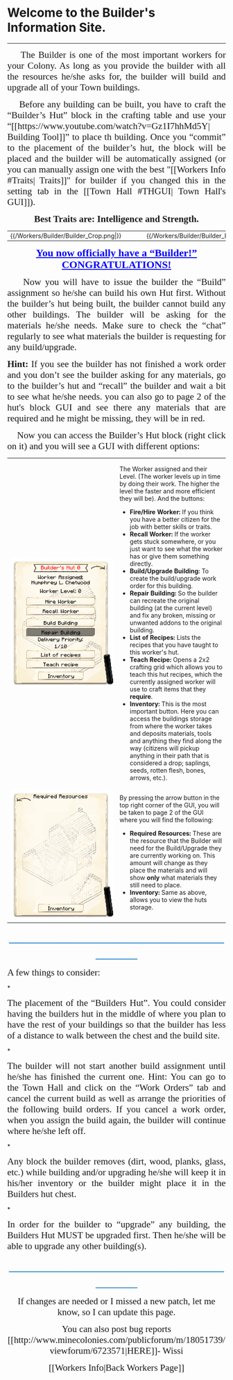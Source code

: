 # Welcome to the Builder's Information Site.
<hr>

<p style="text-align: justify;"><span style="font-size: 16pt; font-family: times new roman,times;;">&nbsp;&nbsp;&nbsp;&nbsp;The Builder is one of the most important workers for your Colony. As long as you provide the builder with all the resources he/she asks for, the builder will build and upgrade all of your Town buildings.</span></p>

<p style="text-align: justify;"><span style="font-size: 16pt; font-family: times new roman,times;">&nbsp;&nbsp;&nbsp;&nbsp;Before any building can be built, you have to craft the “Builder’s Hut” block in the crafting table and use your “[[https://www.youtube.com/watch?v=Gz1I7hhMd5Y| Building Tool]]” to place th building. Once you “commit” to the placement of the builder’s hut, the block will be placed and the builder will be automatically assigned (or you can manually assign one with the best "[[Workers Info #Traits| Traits]]" for builder if you changed this in the setting tab in the [[Town Hall #THGUI| Town Hall's GUI]]).</span></p>

<p align="center"><span style="font-family: times new roman,times;"><strong><span style="font-size: 16pt;">Best Traits are: Intelligence and Strength.</span></strong></span></p>

<center>
<table>
<tr>
<td>{{/Workers/Builder/Builder_Crop.png|}}</td>
<td>&nbsp;&nbsp;&nbsp;&nbsp;&nbsp;&nbsp;&nbsp;&nbsp;</td>
<td>{{/Workers/Builder/Builder_HutCrop.png|}}</td>
<td>&nbsp;&nbsp;&nbsp;&nbsp;&nbsp;&nbsp;&nbsp;&nbsp;</td>
<td>{{/Workers/Builder/Builder_Crop2.png|}}</td>
</tr>
</table>
</center>

<p style="text-align: center;"><span style="color: #0000ff; font-size: 18pt; font-family: times new roman,times;"><strong><span style="text-decoration: underline;">You now officially have a &ldquo;Builder!&rdquo; CONGRATULATIONS!</span></strong></span></p>

<p style="text-align: justify;"><span style="font-size: 16pt; font-family: times new roman,times;">&nbsp;&nbsp;&nbsp;&nbsp;Now you will have to issue the builder the “Build” assignment so he/she can build his own Hut first. Without the builder’s hut being built, the builder cannot build any other buildings. The builder will be asking for the materials he/she needs. Make sure to check the “chat” regularly to see what materials the builder is requesting for any build/upgrade.</span></p>

<p style="text-align: justify;"><span style="font-size: 16pt; font-family: times new roman,times;"><strong>Hint:</strong> If you see the builder has not finished a work order and you don’t see the builder asking for any materials, go to the builder’s hut and “recall” the builder and wait a bit to see what he/she needs. you can also go to page 2 of the hut's block GUI and see there any materials that are required and he might be missing, they will be in red.</span></p>

<p style="text-align: justify;"><span style="font-size: 16pt; font-family: times new roman,times;">&nbsp;&nbsp;&nbsp;&nbsp;Now you can access the Builder’s Hut block (right click on it) and you will see a GUI with different options:</span></p>

<table style="width: 100%;">
  <tbody>
    <tr>
      <td style="width: 50%;"><img src="../assets/images/gui/buildergui.png" alt="Builder GUI"></td>
      <td style="width: 50%;">
        <p>The Worker assigned and their Level. (The worker levels up in time by doing their work. The higher the level the faster and more efficient they will be). And the buttons:</p>
        <ul>
          <li><strong>Fire/Hire Worker:</strong> If you think you have a better citizen for the job with better skills or traits.</li>
          <li><strong>Recall Worker:</strong> If the worker gets stuck somewhere, or you just want to see what the worker has or give them something directly.</li>
          <li><strong>Build/Upgrade Building:</strong> To create the build/upgrade work order for this building.</li>
          <li><strong>Repair Building:</strong> So the builder can recreate the original building (at the current level) and fix any broken, missing or unwanted addons to the original building.</li>
          <li><strong>List of Recipes:</strong> Lists the recipes that you have taught to this worker&#39;s hut.</li>
          <li><strong>Teach Recipe:</strong> Opens a 2x2 crafting grid which allows you to teach this hut recipes, which the currently assigned worker will use to craft items that they <strong>require</strong>.</li>
          <li><strong>Inventory:</strong> This is the most important button. Here you can access the buildings storage from where the worker takes and deposits materials, tools and anything they find along the way (citizens will pickup anything in their path that is considered a drop; saplings, seeds, rotten flesh, bones, arrows, etc.).</li>
        </ul>
      </td>
    </tr>
    <tr>
      <td style="width: 50%;"><img src="../assets/images/gui/buildergui2.png" alt="Builder GUI 2"></td>
      <td style="width: 50%;">By pressing the arrow button in the top right corner of the GUI, you will be taken to page 2 of the GUI where you will find the following:
        <ul>
          <li><strong>Required Resources:</strong> These are the resource that the Builder will need for the Build/Upgrade they are currently working on. This amount will change as they place the materials and will show <strong>only</strong> what materials they still need to place.</li>
          <li><strong>Inventory:</strong> Same as above, allows you to view the huts storage.</li>
        </ul>
      </td>
    </tr>
  </tbody>
</table>

<p style="text-align: center;"><span style="font-family: 'Times New Roman',serif; font-size: 24.0pt; color: #0070c0;">_____________________________________</span></p>

<p><span style="font-size: 16pt; font-family: times new roman,times;">A few things to consider:

*<p style="text-align: justify;"><span style="font-size: 16pt; font-family: times new roman,times;">The placement of the “Builders Hut”. You could consider having the builders hut in the middle of where you plan to have the rest of your buildings so that the builder has less of a distance to walk between the chest and the build site.</span><p>

*<p style="text-align: justify;"><span style="font-size: 16pt; font-family: times new roman,times;">The builder will not start another build assignment until he/she has finished the current one.
Hint: You can go to the Town Hall and click on the “Work Orders” tab and cancel the current build as well as arrange the priorities of the following build orders. If you cancel a work order, when you assign the build again, the builder will continue where he/she left off.</span><p>

*<p style="text-align: justify;"><span style="font-size: 16pt; font-family: times new roman,times;">Any block the builder removes (dirt, wood, planks, glass, etc.) while building and/or upgrading he/she will keep it in his/her inventory or the builder might place it in the Builders hut chest.</span><p>

*<p style="text-align: justify;"><span style="font-size: 16pt; font-family: times new roman,times;">In order for the builder to “upgrade” any building, the Builders Hut MUST be upgraded first. Then he/she will be able to upgrade any other building(s).</span><p>

<p style="text-align: center;"><span style="font-family: 'Times New Roman',serif; font-size: 24.0pt; color: #0070c0;">_____________________________________</span></p>

<p style="text-align: center;"><span style="font-size: 16pt; font-family: times new roman,times;">If changes are needed or I missed a new patch, let me know, so I can update this page.</span><p>

<p style="text-align: center;"><span style="font-size: 16pt; font-family: times new roman,times;">You can also post bug reports [[http://www.minecolonies.com/publicforum/m/18051739/viewforum/6723571|HERE]]- Wissi</span><p>

<p style="text-align: center;"><span style="font-size: 16pt; font-family: times new roman,times;">[[Workers Info|Back Workers Page]]</span><p>

